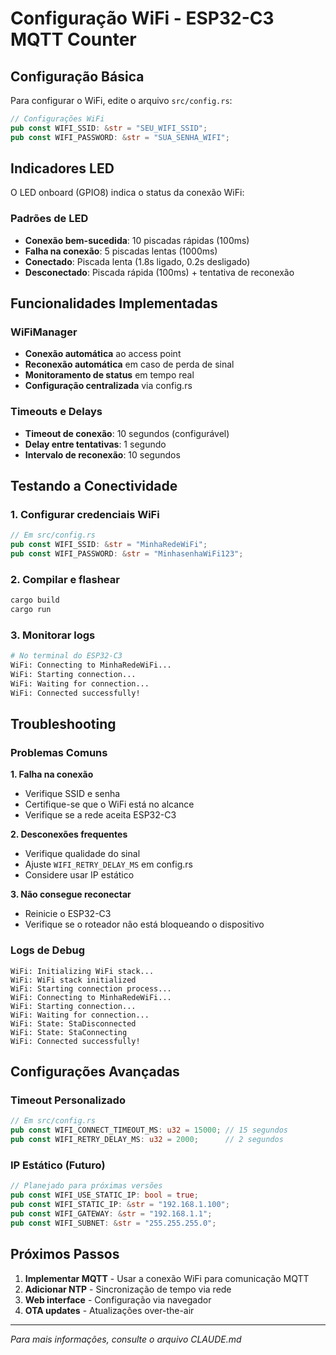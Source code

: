 # Configuração WiFi - ESP32-C3 MQTT Counter

## Configuração Básica

Para configurar o WiFi, edite o arquivo `src/config.rs`:

```rust
// Configurações WiFi
pub const WIFI_SSID: &str = "SEU_WIFI_SSID";
pub const WIFI_PASSWORD: &str = "SUA_SENHA_WIFI";
```

## Indicadores LED

O LED onboard (GPIO8) indica o status da conexão WiFi:

### Padrões de LED
- **Conexão bem-sucedida**: 10 piscadas rápidas (100ms)
- **Falha na conexão**: 5 piscadas lentas (1000ms)
- **Conectado**: Piscada lenta (1.8s ligado, 0.2s desligado)
- **Desconectado**: Piscada rápida (100ms) + tentativa de reconexão

## Funcionalidades Implementadas

### WiFiManager
- **Conexão automática** ao access point
- **Reconexão automática** em caso de perda de sinal
- **Monitoramento de status** em tempo real
- **Configuração centralizada** via config.rs

### Timeouts e Delays
- **Timeout de conexão**: 10 segundos (configurável)
- **Delay entre tentativas**: 1 segundo
- **Intervalo de reconexão**: 10 segundos

## Testando a Conectividade

### 1. Configurar credenciais WiFi
```rust
// Em src/config.rs
pub const WIFI_SSID: &str = "MinhaRedeWiFi";
pub const WIFI_PASSWORD: &str = "MinhasenhaWiFi123";
```

### 2. Compilar e flashear
```bash
cargo build
cargo run
```

### 3. Monitorar logs
```bash
# No terminal do ESP32-C3
WiFi: Connecting to MinhaRedeWiFi...
WiFi: Starting connection...
WiFi: Waiting for connection...
WiFi: Connected successfully!
```

## Troubleshooting

### Problemas Comuns

**1. Falha na conexão**
- Verifique SSID e senha
- Certifique-se que o WiFi está no alcance
- Verifique se a rede aceita ESP32-C3

**2. Desconexões frequentes**
- Verifique qualidade do sinal
- Ajuste `WIFI_RETRY_DELAY_MS` em config.rs
- Considere usar IP estático

**3. Não consegue reconectar**
- Reinicie o ESP32-C3
- Verifique se o roteador não está bloqueando o dispositivo

### Logs de Debug
```
WiFi: Initializing WiFi stack...
WiFi: WiFi stack initialized
WiFi: Starting connection process...
WiFi: Connecting to MinhaRedeWiFi...
WiFi: Starting connection...
WiFi: Waiting for connection...
WiFi: State: StaDisconnected
WiFi: State: StaConnecting
WiFi: Connected successfully!
```

## Configurações Avançadas

### Timeout Personalizado
```rust
// Em src/config.rs
pub const WIFI_CONNECT_TIMEOUT_MS: u32 = 15000; // 15 segundos
pub const WIFI_RETRY_DELAY_MS: u32 = 2000;      // 2 segundos
```

### IP Estático (Futuro)
```rust
// Planejado para próximas versões
pub const WIFI_USE_STATIC_IP: bool = true;
pub const WIFI_STATIC_IP: &str = "192.168.1.100";
pub const WIFI_GATEWAY: &str = "192.168.1.1";
pub const WIFI_SUBNET: &str = "255.255.255.0";
```

## Próximos Passos

1. **Implementar MQTT** - Usar a conexão WiFi para comunicação MQTT
2. **Adicionar NTP** - Sincronização de tempo via rede
3. **Web interface** - Configuração via navegador
4. **OTA updates** - Atualizações over-the-air

---

*Para mais informações, consulte o arquivo CLAUDE.md*